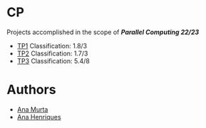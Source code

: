 # CP

Projects accomplished in the scope of <b><i>Parallel Computing 22/23</i></b>

- <a href="https://github.com/sailoring-rgb/projetosCP/tree/main/TP1">TP1</a> Classification: 1.8/3
- <a href="https://github.com/sailoring-rgb/projetosCP/tree/main/TP2">TP2</a> Classification: 1.7/3
- <a href="https://github.com/sailoring-rgb/projetosCP/tree/main/TP3">TP3</a> Classification: 5.4/8

# Authors

- <a href="https://github.com/AnaMurta10">Ana Murta</a>
- <a href="https://github.com/sailoring-rgb">Ana Henriques</a>
